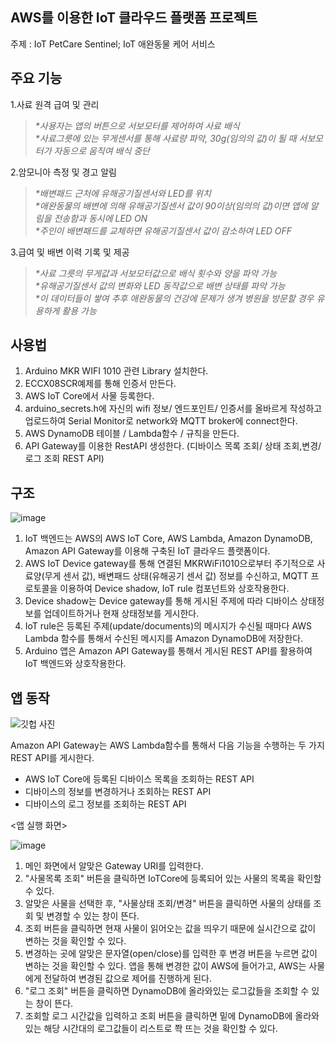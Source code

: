 ## AWS를 이용한 IoT 클라우드 플랫폼 프로젝트
 주제 : IoT PetCare Sentinel; IoT 애완동물 케어 서비스

## 주요 기능

1.사료 원격 급여 및 관리             
>_*사용자는 앱의 버튼으로 서보모터를 제어하여 사료 배식_    
_*사료그릇에 있는 무게센서를 통해 사료량 파악, 30g(임의의 값)이 될 때 서보모터가 자동으로 움직여 배식 중단_    

2.암모니아 측정 및 경고 알림             
>_*배변패드 근처에 유해공기질센서와 LED를 위치_     
_*애완동물의 배변에 의해 유해공기질센서 값이 90이상(임의의 값)이면 앱에 알림을 전송함과 동시에 LED ON_      
_*주인이 배변패드를 교체하면 유해공기질센서 값이 감소하여 LED OFF_      

3.급여 및 배변 이력 기록 및 제공                  
>_*사료 그릇의 무게값과 서보모터값으로 배식 횟수와 양을 파악 가능_     
_*유해공기질센서 값의 변화와 LED 동작값으로 배변 상태를 파악 가능_      
_*이 데이터들이 쌓여 추후 애완동물의 건강에 문제가 생겨 병원을 방문할 경우 유용하게 활용 가능_

## 사용법
1. Arduino MKR WIFI 1010 관련 Library 설치한다.
2. ECCX08SCR예제를 통해 인증서 만든다.
3. AWS IoT Core에서 사물 등록한다.
4. arduino_secrets.h에 자신의 wifi 정보/ 엔드포인트/ 인증서를 올바르게 작성하고 업로드하여 Serial Monitor로 network와 MQTT broker에 connect한다.
5. AWS DynamoDB 테이블 / Lambda함수 / 규칙을 만든다.
6. API Gateway를 이용한 RestAPI 생성한다. (디바이스 목록 조회/ 상태 조회,변경/ 로그 조회 REST API)

## 구조
![image](https://github.com/3o15/2023_IoTCloudPlatform_Final/assets/117139643/50799ad0-dc79-4dd9-86b9-031956e713a4)

1.	IoT 백엔드는 AWS의 AWS IoT Core, AWS Lambda, Amazon DynamoDB, Amazon API Gateway를 이용해 구축된 IoT 클라우드 플랫폼이다.
2.	AWS IoT Device gateway를 통해 연결된 MKRWiFi1010으로부터 주기적으로 사료양(무게 센서 값), 배변패드 상태(유해공기 센서 값) 정보를 수신하고, MQTT 프로토콜을 이용하여 Device shadow, IoT rule 컴포넌트와 상호작용한다.
3.	Device shadow는 Device gateway를 통해 게시된 주제에 따라 디바이스 상태정보를 업데이트하거나 현재 상태정보를 게시한다.
4.	IoT rule은 등록된 주제(update/documents)의 메시지가 수신될 때마다 AWS Lambda 함수를 통해서 수신된 메시지를 Amazon DynamoDB에 저장한다.
5.	Arduino 앱은 Amazon API Gateway를 통해서 게시된 REST API를 활용하여 IoT 백엔드와 상호작용한다.

## 앱 동작

![깃헙 사진](https://github.com/3o15/2023_IoTCloudPlatform_Final/assets/117643317/3344e0ed-4c03-4aca-95b4-d80f508762c2)

Amazon API Gateway는 AWS Lambda함수를 통해서 다음 기능을 수행하는 두 가지 REST API를 게시한다.
- AWS IoT Core에 등록된 디바이스 목록을 조회하는 REST API
- 디바이스의 정보를 변경하거나 조회하는 REST API
- 디바이스의 로그 정보를 조회하는 REST API

<앱 실행 화면>

![image](https://github.com/3o15/2023_IoTCloudPlatform_Final/assets/117643317/4c41eaec-004e-40e5-bc4b-96d7085551e9)

1. 메인 화면에서 알맞은 Gateway URI를 입력한다.
2. "사물목록 조회" 버튼을 클릭하면 IoTCore에 등록되어 있는 사물의 목록을 확인할 수 있다.
3. 알맞은 사물을 선택한 후, "사물상태 조회/변경" 버튼을 클릭하면 사물의 상태를 조회 및 변경할 수 있는 창이 뜬다.
4. 조회 버튼을 클릭하면 현재 사물이 읽어오는 값을 띄우기 때문에 실시간으로 값이 변하는 것을 확인할 수 있다.
5. 변경하는 곳에 알맞은 문자열(open/close)를 입력한 후 변경 버튼을 누르면 값이 변하는 것을 확인할 수 있다. 앱을 통해 변경한 값이 AWS에 들어가고, AWS는 사물에게 전달하여 변경된 값으로 제어를 진행하게 된다.
6. "로그 조회" 버튼을 클릭하면 DynamoDB에 올라와있는 로그값들을 조회할 수 있는 창이 뜬다.
7. 조회할 로그 시간값을 입력하고 조회 버튼을 클릭하면 밑에 DynamoDB에 올라와있는 해당 시간대의 로그값들이 리스트로 쫙 뜨는 것을 확인할 수 있다.

